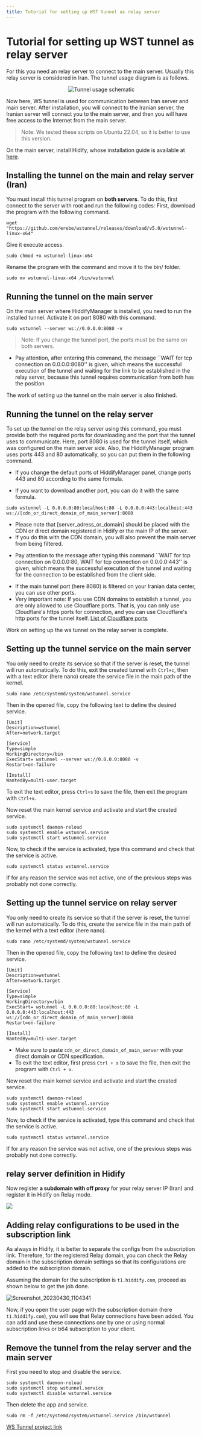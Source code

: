 ```yaml
---
title: Tutorial for setting up WST tunnel as relay server
---
```


# Tutorial for setting up WST tunnel as relay server

For this you need an relay server to connect to the main server. Usually this relay server is considered in Iran.
The tunnel usage diagram is as follows.

<div align="center" dir="ltr" markdown="1">
  
![Tunnel usage schematic](https://github.com/hiddify/hiddify.com/assets/125398461/1ac4e9e4-4529-4c79-8ff5-eb40e2efad54)
</div>

Now here, WS tunnel is used for communication between Iran server and main server. After installation, you will connect to the Iranian server, the Iranian server will connect you to the main server, and then you will have free access to the Internet from the main server.

> Note: We tested these scripts on Ubuntu 22.04, so it is better to use this version.

On the main server, install Hidify, whose installation guide is available at [here](https://hiddify.com/fa/manager/installation-and-setup/guide/).

## Installing the tunnel on the main and relay server (Iran)
You must install this tunnel program on **both servers**. To do this, first connect to the server with root and run the following codes:
First, download the program with the following command.
```
wget "https://github.com/erebe/wstunnel/releases/download/v5.0/wstunnel-linux-x64"
```
Give it execute access.
```
sudo chmod +x wstunnel-linux-x64
```
Rename the program with the command and move it to the bin/ folder.
```
sudo mv wstunnel-linux-x64 /bin/wstunnel
```

## Running the tunnel on the main server

On the main server where HiddifyManager is installed, you need to run the installed tunnel. Activate it on port 8080 with this command.

```
sudo wstunnel --server ws://0.0.0.0:8080 -v
```

> Note: If you change the tunnel port, the ports must be the same on both servers.

- Pay attention, after entering this command, the message ``WAIT for tcp connection on 0.0.0.0:8080'' is given, which means the successful execution of the tunnel and waiting for the link to be established in the relay server, because this tunnel requires communication from both has the position

The work of setting up the tunnel on the main server is also finished.



## Running the tunnel on the relay server
To set up the tunnel on the relay server using this command, you must provide both the required ports for downloading and the port that the tunnel uses to communicate.
Here, port 8080 is used for the tunnel itself, which was configured on the main server side. Also, the HiddifyManager program uses ports 443 and 80 automatically, so you can put them in the following command.

- If you change the default ports of HiddifyManager panel, change ports 443 and 80 according to the same formula.

* If you want to download another port, you can do it with the same formula.


```
sudo wstunnel -L 0.0.0.0:80:localhost:80 -L 0.0.0.0:443:localhost:443 ws://[cdn_or_direct_domain_of_main_server]:8080
```



- Please note that [server_adress_or_domain] should be placed with the CDN or direct domain registered in Hidify or the main IP of the server.
- If you do this with the CDN domain, you will also prevent the main server from being filtered.
* Pay attention to the message after typing this command
  ``WAIT for tcp connection on 0.0.0.0:80, WAIT for tcp connection on 0.0.0.0:443'' is given, which means the successful execution of the tunnel and waiting for the connection to be established from the client side.

- If the main tunnel port (here 8080) is filtered on your Iranian data center, you can use other ports.
- Very important note: If you use CDN domains to establish a tunnel, you are only allowed to use Cloudflare ports. That is, you can only use Cloudflare's https ports for connection, and you can use Cloudflare's http ports for the tunnel itself. [List of Cloudflare ports](https://developers.cloudflare.com/fundamentals/get-started/reference/network-ports/)

Work on setting up the ws tunnel on the relay server is complete.

## Setting up the tunnel service on the main server

You only need to create its service so that if the server is reset, the tunnel will run automatically. To do this, exit the created tunnel with `Ctrl+c`, then with a text editor (here nano) create the service file in the main path of the kernel.

```
sudo nano /etc/systemd/system/wstunnel.service
```

Then in the opened file, copy the following text to define the desired service.

```
[Unit]
Description=wstunnel
After=network.target

[Service]
Type=simple
WorkingDirectory=/bin
ExecStart= wstunnel --server ws://0.0.0.0:8080 -v
Restart=on-failure

[Install]
WantedBy=multi-user.target
```

To exit the text editor, press `Ctrl+s` to save the file, then exit the program with `Ctrl+x`.

Now reset the main kernel service and activate and start the created service.

```
sudo systemctl daemon-reload
sudo systemctl enable wstunnel.service
sudo systemctl start wstunnel.service
```
Now, to check if the service is activated, type this command and check that the service is active.
```
sudo systemctl status wstunnel.service
```

If for any reason the service was not active, one of the previous steps was probably not done correctly.



## Setting up the tunnel service on relay server
You only need to create its service so that if the server is reset, the tunnel will run automatically. To do this, create the service file in the main path of the kernel with a text editor (here nano).
```
sudo nano /etc/systemd/system/wstunnel.service
```
Then in the opened file, copy the following text to define the desired service.

```
[Unit]
Description=wstunnel
After=network.target

[Service]
Type=simple
WorkingDirectory=/bin
ExecStart= wstunnel -L 0.0.0.0:80:localhost:80 -L 0.0.0.0:443:localhost:443 ws://[cdn_or_direct_domain_of_main_server]:8080
Restart=on-failure

[Install]
WantedBy=multi-user.target
```

- Make sure to paste `cdn_or_direct_domain_of_main_server` with your direct domain or CDN specification.
- To exit the text editor, first press `Ctrl + s` to save the file, then exit the program with `Ctrl + x`.

Now reset the main kernel service and activate and start the created service.

```
sudo systemctl daemon-reload
sudo systemctl enable wstunnel.service
sudo systemctl start wstunnel.service
```
Now, to check if the service is activated, type this command and check that the service is active.
```
sudo systemctl status wstunnel.service
```

If for any reason the service was not active, one of the previous steps was probably not done correctly.


## relay server definition in Hidify
Now register **a subdomain with off proxy** for your relay server IP (Iran) and register it in Hidify on Relay mode.

 
![](https://user-images.githubusercontent.com/125398461/235341283-97c026b7-1d70-4362-8950-1e5c1b79d508.png)

## Adding relay configurations to be used in the subscription link
As always in Hidify, it is better to separate the configs from the subscription link. Therefore, for the registered Relay domain, you can check the Relay domain in the subscription domain settings so that its configurations are added to the subscription domain.

Assuming the domain for the subscription is `t1.hiddify.com`, proceed as shown below to get the job done.

![Screenshot_20230430_1104341](https://user-images.githubusercontent.com/125398461/235342038-cfda2574-2444-4414-843d-2ed507537d1d.png)


Now, if you open the user page with the subscription domain (here `t1.hiddify.com`), you will see that Relay connections have been added. You can add and use these connections one by one or using normal subscription links or b64 subscription to your client.


## Remove the tunnel from the relay server and the main server

First you need to stop and disable the service.
```
sudo systemctl daemon-reload
sudo systemctl stop wstunnel.service
sudo systemctl disable wstunnel.service
```
Then delete the app and service.
```
sudo rm -f /etc/systemd/system/wstunnel.service /bin/wstunnel
```

[WS Tunnel project link](https://github.com/erebe/wstunnel)
